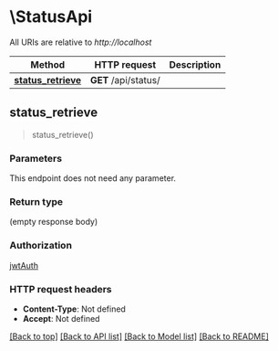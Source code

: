 # \StatusApi

All URIs are relative to *http://localhost*

Method | HTTP request | Description
------------- | ------------- | -------------
[**status_retrieve**](StatusApi.md#status_retrieve) | **GET** /api/status/ | 



## status_retrieve

> status_retrieve()


### Parameters

This endpoint does not need any parameter.

### Return type

 (empty response body)

### Authorization

[jwtAuth](../README.md#jwtAuth)

### HTTP request headers

- **Content-Type**: Not defined
- **Accept**: Not defined

[[Back to top]](#) [[Back to API list]](../README.md#documentation-for-api-endpoints) [[Back to Model list]](../README.md#documentation-for-models) [[Back to README]](../README.md)

